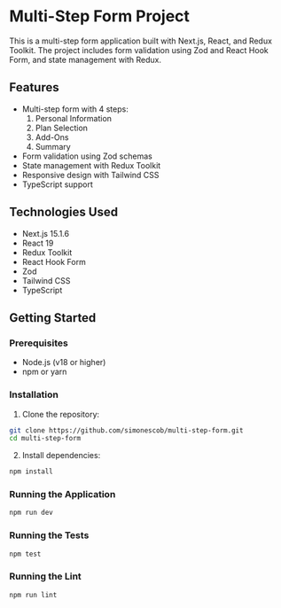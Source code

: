 # Multi-Step Form Project

This is a multi-step form application built with Next.js, React, and Redux Toolkit. The project includes form validation using Zod and React Hook Form, and state management with Redux.

## Features

- Multi-step form with 4 steps:
  1. Personal Information
  2. Plan Selection
  3. Add-Ons
  4. Summary
- Form validation using Zod schemas
- State management with Redux Toolkit
- Responsive design with Tailwind CSS
- TypeScript support

## Technologies Used

- Next.js 15.1.6
- React 19
- Redux Toolkit
- React Hook Form
- Zod
- Tailwind CSS
- TypeScript

## Getting Started

### Prerequisites

- Node.js (v18 or higher)
- npm or yarn

### Installation

1. Clone the repository:

```bash
git clone https://github.com/simonescob/multi-step-form.git
cd multi-step-form
```

2. Install dependencies:

```bash
npm install
```

### Running the Application

```bash
npm run dev
```

### Running the Tests

```bash
npm test
```

### Running the Lint

```bash
npm run lint
```
